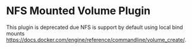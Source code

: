 NFS Mounted Volume Plugin
=========================

This plugin is deprecated due NFS is support by default using local bind mounts https://docs.docker.com/engine/reference/commandline/volume_create/.
